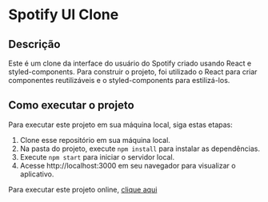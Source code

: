 # Spotify UI Clone

## Descrição

Este é um clone da interface do usuário do Spotify criado usando React e styled-components. Para construir o projeto, foi utilizado o React para criar componentes reutilizáveis e o styled-components para estilizá-los.

## Como executar o projeto

Para executar este projeto em sua máquina local, siga estas etapas:

1. Clone esse repositório em sua máquina local.
2. Na pasta do projeto, execute `npm install` para instalar as dependências.
3. Execute `npm start` para iniciar o servidor local.
4. Acesse http://localhost:3000 em seu navegador para visualizar o aplicativo.

Para executar este projeto online, [clique aqui](https://spotify-ui-clone-chi.vercel.app)
